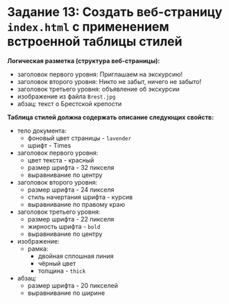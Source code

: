 # Задание 13: Создать веб-страницу `index.html` с применением встроенной таблицы стилей
__Логическая разметка (структура веб-страницы):__
- заголовок первого уровня: Приглашаем на экскурсию!
- заголовок второго уровня: Никто не забыт, ничего не забыто!
- заголовок третьего уровня: объявление об экскурсии
- изображение из файла `Brest.jpg`
- абзац: текст о Брестской крепости

__Таблица стилей должна содержать описание следующих свойств:__
- тело документа:
    - фоновый цвет страницы - `lavender`
    - шрифт - Times
- заголовок первого уровня:
    - цвет текста - красный
    - размер шрифта - 32 пикселя
    - выравнивание по центру
- заголовок второго уровня:
    - размер шрифта - 24 пикселя
    - стиль начертания шрифта - курсив
    - выравнивание по правому краю
- заголовок третьего уровня:
    - размер шрифта - 22 пикселя
    - жирность шрифта - `bold`
    - выравнивание по центру
- изображение:
    - рамка:
        - двойная сплошная линия
        - чёрный цвет
        - толщина - `thick`
- абзац:
    - размер шрифта - 20 пикселей
    - выравнивание по ширине